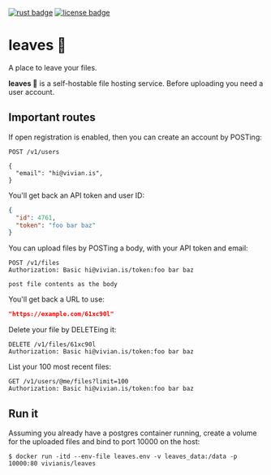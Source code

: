 [![rust badge]][rust link] [![license badge]][license link]

# leaves 🍂

A place to leave your files.

**leaves 🍂** is a self-hostable file hosting service. Before uploading you need
a user account.

## Important routes

If open registration is enabled, then you can create an account by POSTing:

```
POST /v1/users

{
  "email": "hi@vivian.is",
}
```

You'll get back an API token and user ID:

```json
{
  "id": 4761,
  "token": "foo bar baz"
}
```

You can upload files by POSTing a body, with your API token and email:

```http request
POST /v1/files
Authorization: Basic hi@vivian.is/token:foo bar baz

post file contents as the body
```

You'll get back a URL to use:

```json
"https://example.com/61xc90l"
```

Delete your file by DELETEing it:

```http request
DELETE /v1/files/61xc90l
Authorization: Basic hi@vivian.is/token:foo bar baz
```

List your 100 most recent files:

```http request
GET /v1/users/@me/files?limit=100
Authorization: Basic hi@vivian.is/token:foo bar baz
```

## Run it

Assuming you already have a postgres container running, create a volume for the
uploaded files and bind to port 10000 on the host:

```shell script
$ docker run -itd --env-file leaves.env -v leaves_data:/data -p 10000:80 vivianis/leaves
```

[license badge]: https://img.shields.io/github/license/vivianhellyer/leaves?style=for-the-badge
[license link]: https://opensource.org/licenses/ISC
[rust badge]: https://img.shields.io/badge/Rust-1.41-93450a?style=for-the-badge
[rust link]: https://blog.rust-lang.org/2020/01/30/Rust-1.41.0.html
